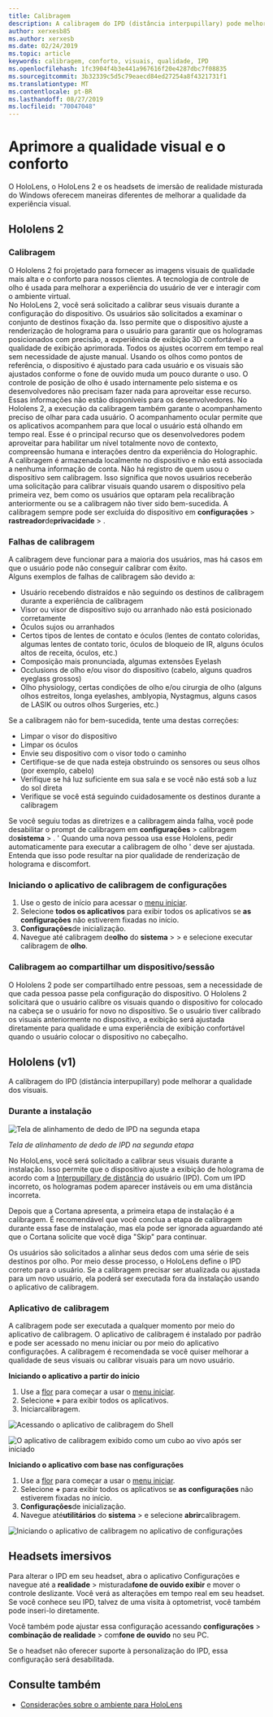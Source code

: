 ```yaml
---
title: Calibragem
description: A calibragem do IPD (distância interpupillary) pode melhorar a qualidade dos visuais. Os headsets do HoloLens e do Windows Mixed realm de imersão oferecem maneiras de personalizar o IPD.
author: xerxesb85
ms.author: xerxesb
ms.date: 02/24/2019
ms.topic: article
keywords: calibragem, conforto, visuais, qualidade, IPD
ms.openlocfilehash: 1fc3904f4b3e441a967616f20e4287dbc7f08835
ms.sourcegitcommit: 3b32339c5d5c79eaecd84ed27254a8f4321731f1
ms.translationtype: MT
ms.contentlocale: pt-BR
ms.lasthandoff: 08/27/2019
ms.locfileid: "70047048"
---
```

# <a name="improve-visual-quality-and-comfort"></a>Aprimore a qualidade visual e o conforto
O HoloLens, o HoloLens 2 e os headsets de imersão de realidade misturada do Windows oferecem maneiras diferentes de melhorar a qualidade da experiência visual. 

## <a name="hololens-2"></a>Hololens 2

### <a name="calibration"></a>Calibragem

O Hololens 2 foi projetado para fornecer as imagens visuais de qualidade mais alta e o conforto para nossos clientes. A tecnologia de controle de olho é usada para melhorar a experiência do usuário de ver e interagir com o ambiente virtual.  
No HoloLens 2, você será solicitado a calibrar seus visuais durante a configuração do dispositivo. Os usuários são solicitados a examinar o conjunto de destinos fixação da. Isso permite que o dispositivo ajuste a renderização de holograma para o usuário para garantir que os hologramas posicionados com precisão, a experiência de exibição 3D confortável e a qualidade de exibição aprimorada. Todos os ajustes ocorrem em tempo real sem necessidade de ajuste manual. Usando os olhos como pontos de referência, o dispositivo é ajustado para cada usuário e os visuais são ajustados conforme o fone de ouvido muda um pouco durante o uso. O controle de posição de olho é usado internamente pelo sistema e os desenvolvedores não precisam fazer nada para aproveitar esse recurso. Essas informações não estão disponíveis para os desenvolvedores. No Hololens 2, a execução da calibragem também garante o acompanhamento preciso de olhar para cada usuário. O acompanhamento ocular permite que os aplicativos acompanhem para que local o usuário está olhando em tempo real. Esse é o principal recurso que os desenvolvedores podem aproveitar para habilitar um nível totalmente novo de contexto, compreensão humana e interações dentro da experiência do Holographic.  
A calibragem é armazenada localmente no dispositivo e não está associada a nenhuma informação de conta. Não há registro de quem usou o dispositivo sem calibragem. Isso significa que novos usuários receberão uma solicitação para calibrar visuais quando usarem o dispositivo pela primeira vez, bem como os usuários que optaram pela recalibração anteriormente ou se a calibragem não tiver sido bem-sucedida. A calibragem sempre pode ser excluída do dispositivo em **configurações** > **rastreador**de**privacidade** > . 

### <a name="calibration-failures"></a>Falhas de calibragem

A calibragem deve funcionar para a maioria dos usuários, mas há casos em que o usuário pode não conseguir calibrar com êxito.  
Alguns exemplos de falhas de calibragem são devido a:
- Usuário recebendo distraídos e não seguindo os destinos de calibragem durante a experiência de calibragem
- Visor ou visor de dispositivo sujo ou arranhado não está posicionado corretamente 
- Óculos sujos ou arranhados
- Certos tipos de lentes de contato e óculos (lentes de contato coloridas, algumas lentes de contato toric, óculos de bloqueio de IR, alguns óculos altos de receita, óculos, etc.)
- Composição mais pronunciada, algumas extensões Eyelash
- Occlusions de olho e/ou visor do dispositivo (cabelo, alguns quadros eyeglass grossos)
- Olho physiology, certas condições de olho e/ou cirurgia de olho (alguns olhos estreitos, longa eyelashes, amblyopia, Nystagmus, alguns casos de LASIK ou outros olhos Surgeries, etc.)

Se a calibragem não for bem-sucedida, tente uma destas correções: 
- Limpar o visor do dispositivo
- Limpar os óculos
- Envie seu dispositivo com o visor todo o caminho
- Certifique-se de que nada esteja obstruindo os sensores ou seus olhos (por exemplo, cabelo) 
- Verifique se há luz suficiente em sua sala e se você não está sob a luz do sol direta
- Verifique se você está seguindo cuidadosamente os destinos durante a calibragem

Se você seguiu todas as diretrizes e a calibragem ainda falha, você pode desabilitar o prompt de calibragem em **configurações** > calibragem do**sistema** > . ' Quando uma nova pessoa usa esse Hololens, pedir automaticamente para executar a calibragem de olho ' deve ser ajustada. Entenda que isso pode resultar na pior qualidade de renderização de holograma e discomfort.

### <a name="launching-the-calibration-app-from-settings"></a>Iniciando o aplicativo de calibragem de configurações
1. Use o gesto de início para acessar o [menu iniciar](navigating-the-windows-mixed-reality-home.md#start-menu).
2. Selecione **todos os aplicativos** para exibir todos os aplicativos se **as configurações** não estiverem fixadas no início.
3. **Configurações**de inicialização.
4. Navegue até calibragem de**olho** do **sistema** >  > e selecione executar calibragem de **olho**.

### <a name="calibration-when-sharing-a-devicesession"></a>Calibragem ao compartilhar um dispositivo/sessão

O Hololens 2 pode ser compartilhado entre pessoas, sem a necessidade de que cada pessoa passe pela configuração do dispositivo. O Hololens 2 solicitará que o usuário calibre os visuais quando o dispositivo for colocado na cabeça se o usuário for novo no dispositivo. Se o usuário tiver calibrado os visuais anteriormente no dispositivo, a exibição será ajustada diretamente para qualidade e uma experiência de exibição confortável quando o usuário colocar o dispositivo no cabeçalho. 


## <a name="hololens-v1"></a>Hololens (v1)

A calibragem do IPD (distância interpupillary) pode melhorar a qualidade dos visuais.

### <a name="during-setup"></a>Durante a instalação

![Tela de alinhamento de dedo de IPD na segunda etapa](images/ipd-finger-alignment-300px.jpg)<br>

*Tela de alinhamento de dedo de IPD na segunda etapa*

No HoloLens, você será solicitado a calibrar seus visuais durante a instalação. Isso permite que o dispositivo ajuste a exibição de holograma de acordo com a [Interpupillary de distância](https://en.wikipedia.org/wiki/Interpupillary_distance) do usuário (IPD). Com um IPD incorreto, os hologramas podem aparecer instáveis ou em uma distância incorreta.

Depois que a Cortana apresenta, a primeira etapa de instalação é a calibragem. É recomendável que você conclua a etapa de calibragem durante essa fase de instalação, mas ela pode ser ignorada aguardando até que o Cortana solicite que você diga "Skip" para continuar.

Os usuários são solicitados a alinhar seus dedos com uma série de seis destinos por olho. Por meio desse processo, o HoloLens define o IPD correto para o usuário. Se a calibragem precisar ser atualizada ou ajustada para um novo usuário, ela poderá ser executada fora da instalação usando o aplicativo de calibragem.

### <a name="calibration-app"></a>Aplicativo de calibragem

A calibragem pode ser executada a qualquer momento por meio do aplicativo de calibragem. O aplicativo de calibragem é instalado por padrão e pode ser acessado no menu iniciar ou por meio do aplicativo configurações. A calibragem é recomendada se você quiser melhorar a qualidade de seus visuais ou calibrar visuais para um novo usuário.

**Iniciando o aplicativo a partir do início**
1. Use a [flor](gestures.md#bloom) para começar a usar o [menu iniciar](navigating-the-windows-mixed-reality-home.md#start-menu).
2. Selecione **+** para exibir todos os aplicativos.
3. Iniciarcalibragem.

![Acessando o aplicativo de calibragem do Shell](images/calibration-shell.png)

![O aplicativo de calibragem exibido como um cubo ao vivo após ser iniciado](images/calibration-livecube-200px.png)

**Iniciando o aplicativo com base nas configurações**
1. Use a [flor](gestures.md#bloom) para começar a usar o [menu iniciar](navigating-the-windows-mixed-reality-home.md#start-menu).
2. Selecione **+** para exibir todos os aplicativos se **as configurações** não estiverem fixadas no início.
3. **Configurações**de inicialização.
4. Navegue até**utilitários** do **sistema** > e selecione **abrir**calibragem.

![Iniciando o aplicativo de calibragem no aplicativo de configurações](images/calibration-settings-500px.jpg)


## <a name="immersive-headsets"></a>Headsets imersivos

Para alterar o IPD em seu headset, abra o aplicativo Configurações e navegue até a **realidade** > misturada**fone de ouvido exibir** e mover o controle deslizante. Você verá as alterações em tempo real em seu headset. Se você conhece seu IPD, talvez de uma visita à optometrist, você também pode inseri-lo diretamente.

Você também pode ajustar essa configuração acessando **configurações** > **combinação de realidade** > com**fone de ouvido** no seu PC.

Se o headset não oferecer suporte à personalização do IPD, essa configuração será desabilitada.

## <a name="see-also"></a>Consulte também
* [Considerações sobre o ambiente para HoloLens](environment-considerations-for-hololens.md)
